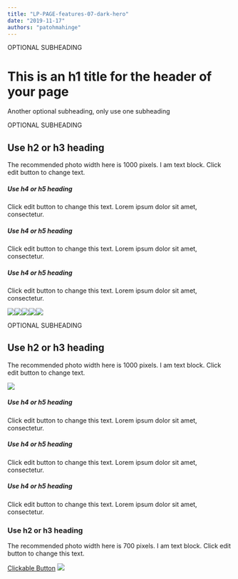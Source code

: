 ```yaml
---
title: "LP-PAGE-features-07-dark-hero"
date: "2019-11-17"
authors: "patohmahinge"
---
```


OPTIONAL SUBHEADING

# This is an h1 title for the header of your page

Another optional subheading, only use one subheading

OPTIONAL SUBHEADING

## Use h2 or h3 heading

The recommended photo width here is 1000 pixels. I am text block. Click edit button to change text.

##### Use h4 or h5 heading

Click edit button to change this text. Lorem ipsum dolor sit amet, consectetur.

##### Use h4 or h5 heading

Click edit button to change this text. Lorem ipsum dolor sit amet, consectetur.

##### Use h4 or h5 heading

Click edit button to change this text. Lorem ipsum dolor sit amet, consectetur.

![](images/placeholder-700x450.jpg)[![](images/placeholder-700x700-gallery1.jpg)](https://mahinge.com/wp-content/uploads/2019/11/placeholder-700x700-gallery1.jpg)[![](images/placeholder-700x700-gallery2.jpg)](https://mahinge.com/wp-content/uploads/2019/11/placeholder-700x700-gallery2.jpg)[![](images/placeholder-700x700-gallery3.jpg)](https://mahinge.com/wp-content/uploads/2019/11/placeholder-700x700-gallery3.jpg)[![](images/placeholder-700x700-gallery4.jpg)](https://mahinge.com/wp-content/uploads/2019/11/placeholder-700x700-gallery4.jpg)

OPTIONAL SUBHEADING

## Use h2 or h3 heading

The recommended photo width here is 1000 pixels. I am text block. Click edit button to change text.

![](images/placeholder-700x450.jpg)

##### Use h4 or h5 heading

Click edit button to change this text. Lorem ipsum dolor sit amet, consectetur.

##### Use h4 or h5 heading

Click edit button to change this text. Lorem ipsum dolor sit amet, consectetur.

##### Use h4 or h5 heading

Click edit button to change this text. Lorem ipsum dolor sit amet, consectetur.

### Use h2 or h3 heading

The recommended photo width here is 700 pixels. I am text block. Click edit button to change this text.

[Clickable Button](#) ![](images/placeholder-700x450.jpg)

